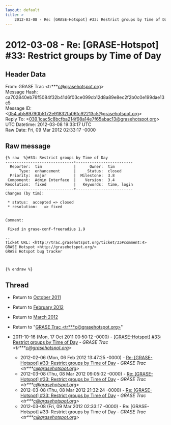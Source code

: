 ```yaml
---
layout: default
title: >
    2012-03-08 - Re: [GRASE-Hotspot] #33: Restrict groups by Time of Day
---
```


# 2012-03-08 - Re: [GRASE-Hotspot] #33: Restrict groups by Time of Day

## Header Data

From: GRASE Trac \<tr***c@grasehotspot.org\><br>
Message Hash: ca702840eb76f5084f32b41d6f03ce099cb12d8a89e8ec2f2b0c0e199dae13c5<br>
Message ID: \<054.ab589790b5172e91832fa06fc92213c5@grasehotspot.org\><br>
Reply To: \<039.1cac5c8bcfba214f98a14e7f65abac13@grasehotspot.org\><br>
UTC Datetime: 2012-03-08 19:33:17 UTC<br>
Raw Date: Fri, 09 Mar 2012 02:33:17 -0000<br>

## Raw message

```
{% raw  %}#33: Restrict groups by Time of Day
------------------------------+-------------------------
  Reporter:  tim              |      Owner:  tim
      Type:  enhancement      |     Status:  closed
  Priority:  major            |  Milestone:  3.8
 Component:  Admin Interface  |    Version:  3.4
Resolution:  fixed            |   Keywords:  time, login
------------------------------+-------------------------
Changes (by tim):

 * status:  accepted => closed
 * resolution:   => fixed


Comment:

 Fixed in grase-conf-freeradius 1.9

-- 
Ticket URL: <http://trac.grasehotspot.org/ticket/33#comment:4>
GRASE Hotspot <http://grasehotspot.org/>
GRASE Hotspot bug tracker



{% endraw %}
```

## Thread

+ Return to [October 2011](/archive/2011/10)
+ Return to [February 2012](/archive/2012/02)
+ Return to [March 2012](/archive/2012/03)

+ Return to "[GRASE Trac <tr***c<span>@</span>grasehotspot.org>](/authors/tr___c_at_grasehotspot_org)"

+ 2011-10-16 (Mon, 17 Oct 2011 00:50:12 -0000) - [[GRASE-Hotspot]  #33: Restrict groups by Time of Day](/archive/2011/10/850dda7ce0960b8a33628327df4ad399b103ecb9eb13c59a47a4c1c18699d2f2) - _GRASE Trac \<tr***c@grasehotspot.org\>_
  + 2012-02-06 (Mon, 06 Feb 2012 13:47:25 -0000) - [Re: [GRASE-Hotspot] #33: Restrict groups by Time of Day](/archive/2012/02/5f37672acd912c619f0c2db1fd8ae6731861a67b2760de3511333944ccac0e45) - _GRASE Trac \<tr***c@grasehotspot.org\>_
  + 2012-03-08 (Thu, 08 Mar 2012 09:05:02 -0000) - [Re: [GRASE-Hotspot] #33: Restrict groups by Time of Day](/archive/2012/03/119960184e4e4f45177aed93438181a6659aad4933b4186214f5aa7d89e32dd2) - _GRASE Trac \<tr***c@grasehotspot.org\>_
  + 2012-03-08 (Thu, 08 Mar 2012 21:32:24 -0000) - [Re: [GRASE-Hotspot] #33: Restrict groups by Time of Day](/archive/2012/03/0dc164087ab0377912fbdae7f05546a78f666199ad844c51b4e416fc39fc926f) - _GRASE Trac \<tr***c@grasehotspot.org\>_
  + 2012-03-08 (Fri, 09 Mar 2012 02:33:17 -0000) - Re: [GRASE-Hotspot] #33: Restrict groups by Time of Day - _GRASE Trac \<tr***c@grasehotspot.org\>_

